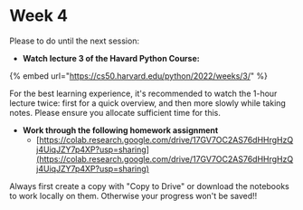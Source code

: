 # Week 4

Please to do until the next session:

* **Watch lecture 3 of the Havard Python Course:**

{% embed url="https://cs50.harvard.edu/python/2022/weeks/3/" %}

For the best learning experience, it's recommended to watch the 1-hour lecture twice: first for a quick overview, and then more slowly while taking notes. Please ensure you allocate sufficient time for this.

* **Work through the following homework assignment**
  * [https://colab.research.google.com/drive/17GV7OC2AS76dHHrgHzQj4UiqJZY7p4XP?usp=sharing](https://colab.research.google.com/drive/17GV7OC2AS76dHHrgHzQj4UiqJZY7p4XP?usp=sharing)

Always first create a copy with "Copy to Drive" or download the notebooks to work locally on them. Otherwise your progress won't be saved!!

